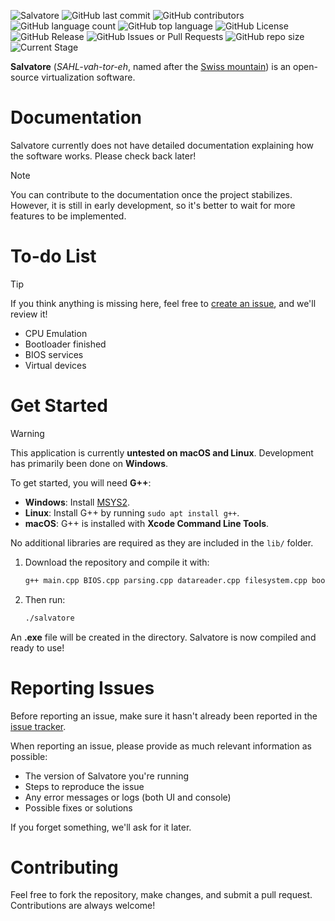 ![Salvatore](https://github.com/user-attachments/assets/f449310f-6128-4213-83a9-8b2cdfd6d326)
![GitHub last commit](https://img.shields.io/github/last-commit/notzekkie/salvatore)   ![GitHub contributors](https://img.shields.io/github/contributors/notzekkie/salvatore)  ![GitHub language count](https://img.shields.io/github/languages/count/notzekkie/salvatore)  ![GitHub top language](https://img.shields.io/github/languages/top/notzekkie/salvatore)  ![GitHub License](https://img.shields.io/github/license/notzekkie/salvatore)  ![GitHub Release](https://img.shields.io/github/v/release/notzekkie/salvatore)  ![GitHub Issues or Pull Requests](https://img.shields.io/github/issues/notzekkie/salvatore)  ![GitHub repo size](https://img.shields.io/github/repo-size/notzekkie/salvatore)  ![Current Stage](https://img.shields.io/badge/current_stage-in_early_development-blue)

**Salvatore** (*SAHL-vah-tor-eh*, named after the [Swiss mountain](https://en.wikipedia.org/wiki/Monte_San_Salvatore)) is an open-source virtualization software.

# Documentation

Salvatore currently does not have detailed documentation explaining how the software works. Please check back later!

> [!Note]  
> You can contribute to the documentation once the project stabilizes. However, it is still in early development, so it's better to wait for more features to be implemented.

# To-do List

> [!Tip]  
> If you think anything is missing here, feel free to [create an issue](https://github.com/notzekkie/salvatore/issues), and we'll review it!

- CPU Emulation
- Bootloader finished
- BIOS services
- Virtual devices

# Get Started

> [!Warning]  
> This application is currently **untested on macOS and Linux**. Development has primarily been done on **Windows**.

To get started, you will need **G++**:

- **Windows**: Install [MSYS2](https://www.msys2.org).
- **Linux**: Install G++ by running `sudo apt install g++`.
- **macOS**: G++ is installed with **Xcode Command Line Tools**.

No additional libraries are required as they are included in the `lib/` folder.

1. Download the repository and compile it with:

    ```sh
    g++ main.cpp BIOS.cpp parsing.cpp datareader.cpp filesystem.cpp bootloader.cpp VirtualMachine.cpp allocation.cpp -o salvatore
    ```

2. Then run:

    ```sh
    ./salvatore
    ```

An **.exe** file will be created in the directory. Salvatore is now compiled and ready to use!

# Reporting Issues

Before reporting an issue, make sure it hasn't already been reported in the [issue tracker](https://github.com/notzekkie/salvatore/issues).

When reporting an issue, please provide as much relevant information as possible:

- The version of Salvatore you're running
- Steps to reproduce the issue
- Any error messages or logs (both UI and console)
- Possible fixes or solutions

If you forget something, we'll ask for it later.

# Contributing

Feel free to fork the repository, make changes, and submit a pull request. Contributions are always welcome!
